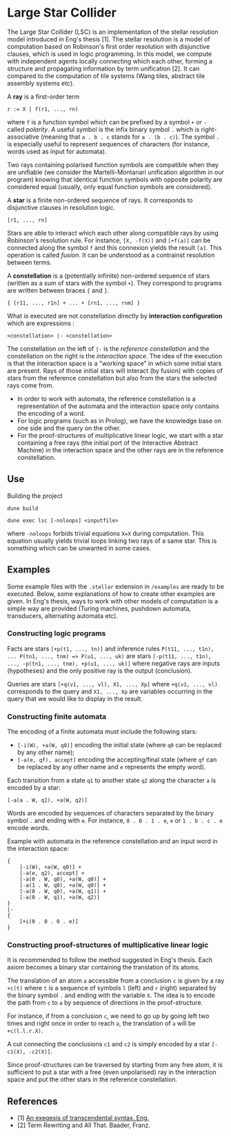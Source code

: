 # Large Star Collider

The Large Star Collider (LSC) is an implementation of the stellar resolution model introduced in Eng's thesis [1]. The stellar resolution is a model of computation based on Robinson's first order resolution with disjunctive clauses, which is used in logic programming. In this model, we compute with independent agents locally connecting which each other, forming a structure and propagating information by term unification [2]. It can compared to the computation of tile systems (Wang tiles, abstract tile assembly systems etc).

A **ray** is a first-order term
```
r := X | f(r1, ..., rn) 
```
where `f` is a function symbol which can be prefixed by a symbol `+` or `-` called *polarity*. A useful symbol is the infix binary symbol `.` which is right-associative (meaning that `a . b . c` stands for `a . (b . c)`). The symbol `.` is especially useful to represent sequences of characters (for instance, words used as input for automata).

Two rays containing polarised function symbols are compatible when they are unifiable (we consider the Martelli-Montanari unification algorithm in our program) knowing that identical function symbols with opposite polarity are considered equal (usually, only equal function symbols are considered).

A **star** is a finite non-ordered sequence of rays. It corresponds to disjunctive clauses in resolution logic.
```
[r1, ..., rn]
```
Stars are able to interact which each other along compatible rays by using Robinson's resolution rule. For instance, `[X, -f(X)]` and `[+f(a)]` can be connected along the symbol `f` and this connexion yields the result `[a]`. This operation is called *fusion*. It can be understood as a contrainst resolution between terms.

A **constellation** is a (potentially infinite) non-ordered sequence of stars (written as a sum of stars with the symbol `+`). They correspond to programs are written between braces `{` and `}`.
```
{ [r11, ..., r1n] + ... + [rn1, ..., rnm] }
```

What is executed are not constellation directly by **interaction configuration** which are expressions :
```
<constellation> |- <constellation>
```
The constellation on the left of `|-` is the *reference constellation* and the constellation on the right is the *interaction space*. The idea of the execution is that the interaction space is a "working space" in which some initial stars are present. Rays of those initial stars will interact (by fusion) with copies of stars from the reference constellation but also from the stars the selected rays come from.
- In order to work with automata, the reference constellation is a representation of the automata and the interaction space only contains the encoding of a word.
- For logic programs (such as in Prolog), we have the knowledge base on one side and the query on the other.
- For the proof-structures of multiplicative linear logic, we start with a star containing a free rays (the initial port of the Interactive Abstract Machine) in the interaction space and the other rays are in the reference constellation.

## Use

Building the project

```
dune build
```

```
dune exec lsc [-noloops] <inputfile>
```
where `-noloops` forbids trivial equations `X=X` during computation. This equation usually yields trivial loops linking two rays of a same star. This is something which can be unwanted in some cases.

## Examples

Some example files with the `.stellar` extension in `/examples` are ready to be executed. Below, some explanations of how to create other examples are given. In Eng's thesis, ways to work with other models of computation is a simple way are provided (Turing machines, pushdown automata, transducers, alternating automata etc).

### Constructing logic programs

Facts are stars `[+p(t1, ..., tn)]` and inference rules `P(t11, ..., t1n), ... P(tn1, ..., tnm) => P(u1, ..., uk)` are stars `[-p(t11, ..., t1n), ..., -p(tn1, ..., tnm), +p(u1, ..., uk)]` where negative rays are inputs (hypotheses) and the only positive ray is the output (conclusion).

Queries are stars `[+q(v1, ..., vl), X1, ..., Xp]` where `+q(v1, ..., vl)` corresponds to the query and `X1, ..., Xp` are variables occurring in the query that we would like to display in the result.

### Constructing finite automata

The encoding of a finite automata must include the following stars:
- `[-i(W), +a(W, q0)]` encoding the initial state (where `q0` can be replaced by any other name);
- `[-a(e, qf), accept]` encoding the accepting/final state (where `qf` can be replaced by any other name and `e` represents the empty word).

Each transition from a state `q1` to another state `q2` along the character `a` is encoded by a star:
```
[-a(a . W, q1), +a(W, q2)]
```

Words are encoded by sequences of characters separated by the binary symbol `.` and ending with `e`. For instance, `0 . 0 . 1 . e`, `e` or `1 . b . c . e` encode words.

Example with automata in the reference constellation and an input word in the interaction space:

```
{
	[-i(W), +a(W, q0)] +
	[-a(e, q2), accept] +
	[-a(0 . W, q0), +a(W, q0)] +
	[-a(1 . W, q0), +a(W, q0)] +
	[-a(0 . W, q0), +a(W, q1)] +
	[-a(0 . W, q1), +a(W, q2)]
}
|-
{
	[+i(0 . 0 . 0 . e)]
} 
```

### Constructing proof-structures of multiplicative linear logic

It is recommended to follow the method suggested in Eng's thesis. Each axiom becomes a binary star containing the translation of its atoms.

The translation of an atom `a` accessible from a conclusion `c` is given by a ray `+c(t)` where `t` is a sequence of symbols `l` (left) and `r` (right) separated by the binary symbol `.` and ending with the variable `X`. The idea is to encode the path from `c` to `a` by sequence of directions in the proof-structure.

For instance, if from a conclusion `c`, we need to go up by going left two times and right once in order to reach `a`, the translation of `a` will be `+c(l.l.r.X)`.

A cut connecting the conclusions `c1` and `c2` is simply encoded by a star `[-c1(X), -c2(X)]`.

Since proof-structures can be traversed by starting from any free atom, it is sufficient to put a star with a free (even unpolarised) ray in the interaction space and put the other stars in the reference constellation.

## References

- [1] [An exegesis of transcendental syntax. Eng.](https://hal.science/tel-04179276v1)
- [2] Term Rewriting and All That. Baader, Franz.
